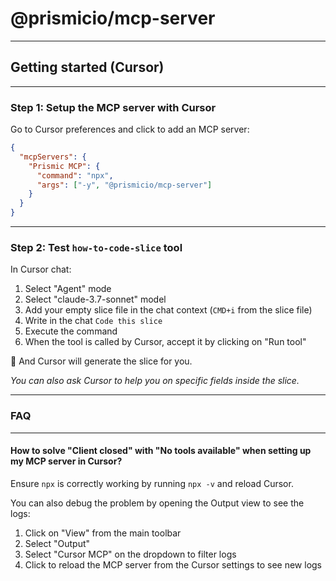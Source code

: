 # @prismicio/mcp-server

---

## Getting started (Cursor)

---

### Step 1: Setup the MCP server with Cursor

Go to Cursor preferences and click to add an MCP server:

```json
{
  "mcpServers": {
    "Prismic MCP": {
      "command": "npx",
      "args": ["-y", "@prismicio/mcp-server"]
    }
  }
}
```

---

### Step 2: Test `how-to-code-slice` tool

In Cursor chat:

1. Select "Agent" mode
2. Select "claude-3.7-sonnet" model
3. Add your empty slice file in the chat context (`CMD+i` from the slice file)
4. Write in the chat `Code this slice`
5. Execute the command
6. When the tool is called by Cursor, accept it by clicking on "Run tool"

🚀 And Cursor will generate the slice for you.

_You can also ask Cursor to help you on specific fields inside the slice._

---

### FAQ

---

#### How to solve "Client closed" with "No tools available" when setting up my MCP server in Cursor?

Ensure `npx` is correctly working by running `npx -v` and reload Cursor.

You can also debug the problem by opening the Output view to see the logs:

1. Click on "View" from the main toolbar
2. Select "Output"
3. Select "Cursor MCP" on the dropdown to filter logs
4. Click to reload the MCP server from the Cursor settings to see new logs
